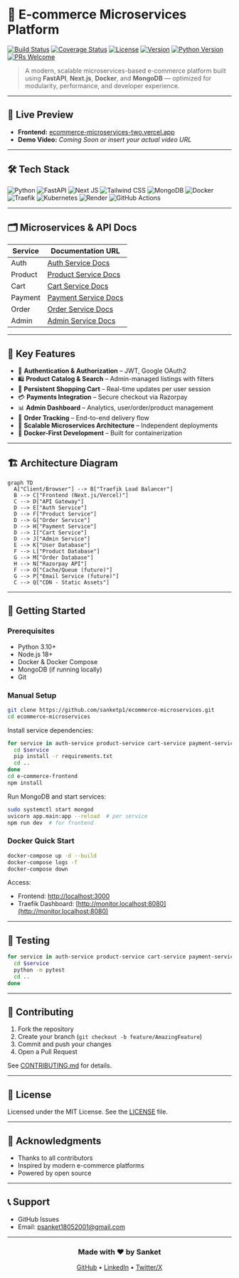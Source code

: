 # 🛒 E-commerce Microservices Platform

[![Build Status](https://img.shields.io/github/actions/workflow/status/sanketp1/ecommerce-microservices/ci.yml?branch=master)](https://github.com/sanketp1/ecommerce-microservices/actions)
[![Coverage Status](https://img.shields.io/codecov/c/github/sanketp1/ecommerce-microservices)](https://codecov.io/gh/sanketp1/ecommerce-microservices)
[![License](https://img.shields.io/badge/license-MIT-blue.svg)](LICENSE)
[![Version](https://img.shields.io/badge/version-1.0.0-green.svg)](package.json)
[![Python Version](https://img.shields.io/badge/python-%3E%3D3.10-blue.svg)](https://www.python.org)
[![PRs Welcome](https://img.shields.io/badge/PRs-welcome-brightgreen.svg)](CONTRIBUTING.md)

> A modern, scalable microservices-based e-commerce platform built using **FastAPI**, **Next.js**, **Docker**, and **MongoDB** — optimized for modularity, performance, and developer experience.

---

## 🚀 Live Preview

* **Frontend:** [ecommerce-microservices-two.vercel.app](https://ecommerce-microservices-two.vercel.app/)
* **Demo Video:** *Coming Soon or insert your actual video URL*

---

## 🛠️ Tech Stack

![Python](https://img.shields.io/badge/Python-3776AB?style=for-the-badge\&logo=python\&logoColor=white)
![FastAPI](https://img.shields.io/badge/FastAPI-009688?style=for-the-badge\&logo=fastapi\&logoColor=white)
![Next JS](https://img.shields.io/badge/Next.js-000000?style=for-the-badge\&logo=nextdotjs\&logoColor=white)
![Tailwind CSS](https://img.shields.io/badge/TailwindCSS-38B2AC?style=for-the-badge\&logo=tailwind-css\&logoColor=white)
![MongoDB](https://img.shields.io/badge/MongoDB-4EA94B?style=for-the-badge\&logo=mongodb\&logoColor=white)
![Docker](https://img.shields.io/badge/Docker-2496ED?style=for-the-badge\&logo=docker\&logoColor=white)
![Traefik](https://img.shields.io/badge/Traefik-24B3A8?style=for-the-badge\&logo=traefikproxy\&logoColor=white)
![Kubernetes](https://img.shields.io/badge/Kubernetes-326CE5?style=for-the-badge\&logo=kubernetes\&logoColor=white)
![Render](https://img.shields.io/badge/Render-46E3B7?style=for-the-badge\&logo=render\&logoColor=black)
![GitHub Actions](https://img.shields.io/badge/GitHub%20Actions-2088FF?style=for-the-badge\&logo=github-actions\&logoColor=white)

---

## 🗂️ Microservices & API Docs

| Service | Documentation URL                                                                   |
| ------- | ----------------------------------------------------------------------------------- |
| Auth    | [Auth Service Docs](https://auth-service-v19t.onrender.com/auth/docs)               |
| Product | [Product Service Docs](https://product-service-i3pr.onrender.com/api/products/docs) |
| Cart    | [Cart Service Docs](https://cart-service-g9v1.onrender.com/api/cart/docs)           |
| Payment | [Payment Service Docs](https://payment-service-2bg9.onrender.com/api/payments/docs) |
| Order   | [Order Service Docs](https://order-service-34yt.onrender.com/api/orders/docs)       |
| Admin   | [Admin Service Docs](https://admin-service-553d.onrender.com/api/admin/docs)        |

---

## 🌟 Key Features

* 🔐 **Authentication & Authorization** – JWT, Google OAuth2
* 🛍️ **Product Catalog & Search** – Admin-managed listings with filters
* 🛒 **Persistent Shopping Cart** – Real-time updates per user session
* 💳 **Payments Integration** – Secure checkout via Razorpay
* 📊 **Admin Dashboard** – Analytics, user/order/product management
* 🚚 **Order Tracking** – End-to-end delivery flow
* 🧠 **Scalable Microservices Architecture** – Independent deployments
* 🐳 **Docker-First Development** – Built for containerization

---

## 🏗️ Architecture Diagram

```mermaid
graph TD
  A["Client/Browser"] --> B["Traefik Load Balancer"]
  B --> C["Frontend (Next.js/Vercel)"]
  C --> D["API Gateway"]
  D --> E["Auth Service"]
  D --> F["Product Service"]
  D --> G["Order Service"]
  D --> H["Payment Service"]
  D --> I["Cart Service"]
  D --> J["Admin Service"]
  E --> K["User Database"]
  F --> L["Product Database"]
  G --> M["Order Database"]
  H --> N["Razorpay API"]
  F --> O["Cache/Queue (future)"]
  G --> P["Email Service (future)"]
  C --> Q["CDN - Static Assets"]
```

---

## 🚀 Getting Started

### Prerequisites

* Python 3.10+
* Node.js 18+
* Docker & Docker Compose
* MongoDB (if running locally)
* Git

### Manual Setup

```bash
git clone https://github.com/sanketp1/ecommerce-microservices.git
cd ecommerce-microservices
```

Install service dependencies:

```bash
for service in auth-service product-service cart-service payment-service order-service admin-service; do
  cd $service
  pip install -r requirements.txt
  cd ..
done
cd e-commerce-frontend
npm install
```

Run MongoDB and start services:

```bash
sudo systemctl start mongod
uvicorn app.main:app --reload  # per service
npm run dev  # for frontend
```

### Docker Quick Start

```bash
docker-compose up -d --build
docker-compose logs -f
docker-compose down
```

Access:

* Frontend: [http://localhost:3000](http://localhost:3000)
* Traefik Dashboard: [http://monitor.localhost:8080](http://monitor.localhost:8080)

---

## 🧪 Testing

```bash
for service in auth-service product-service cart-service payment-service order-service admin-service; do
  cd $service
  python -m pytest
  cd ..
done
```

---

## 🤝 Contributing

1. Fork the repository
2. Create your branch (`git checkout -b feature/AmazingFeature`)
3. Commit and push your changes
4. Open a Pull Request

See [CONTRIBUTING.md](CONTRIBUTING.md) for details.

---

## 📝 License

Licensed under the MIT License. See the [LICENSE](LICENSE) file.

---

## 🙏 Acknowledgments

* Thanks to all contributors
* Inspired by modern e-commerce platforms
* Powered by open source

---

## 📞 Support

* GitHub Issues
* Email: [psanket18052001@gmail.com](mailto:psanket18052001@gmail.com)

---

<div align="center">
  <h3>Made with ❤️ by Sanket</h3>
  <p>
    <a href="https://github.com/sanketp1">GitHub</a> •
    <a href="https://linkedin.com/in/psanket18">LinkedIn</a> •
    <a href="https://twitter.com/p_sanket18">Twitter/X</a>
  </p>
</div>
